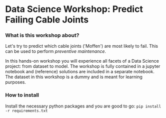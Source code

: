# Data Science Workshop: Predict Failing Cable Joints

### What is this workshop about?
Let's try to predict which cable joints ('Moffen') are most likely to fail. 
This can be used to perform *preventive maintenance*.

In this hands-on workshop you will experience all facets of a Data Science project: from dataset to model.
The workshop is fully contained in a jupyter notebook and (reference) solutions are included in a separate notebook.  
The dataset in this workshop is a dummy and is meant for learning purposes. 

### How to install
Install the necessary python packages and you are good to go:
`pip install -r requirements.txt`
